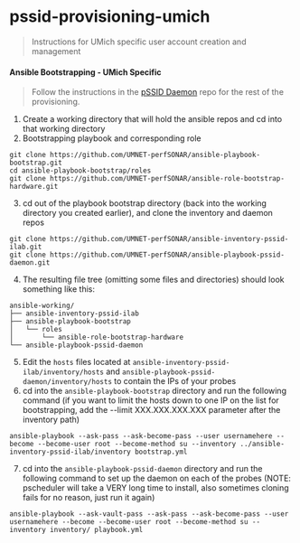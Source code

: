 # pssid-provisioning-umich
> Instructions for UMich specific user account creation and management
#### Ansible Bootstrapping - UMich Specific
> Follow the instructions in the [pSSID Daemon](https://github.com/UMNET-perfSONAR/pssid-daemon) repo for the rest of the provisioning.
1. Create a working directory that will hold the ansible repos and cd into that working directory
2. Bootstrapping playbook and corresponding role
```
git clone https://github.com/UMNET-perfSONAR/ansible-playbook-bootstrap.git 
cd ansible-playbook-bootstrap/roles 
git clone https://github.com/UMNET-perfSONAR/ansible-role-bootstrap-hardware.git
```
3. cd out of the playbook bootstrap directory (back into the working directory you created earlier), and clone the inventory and daemon repos
```
git clone https://github.com/UMNET-perfSONAR/ansible-inventory-pssid-ilab.git
git clone https://github.com/UMNET-perfSONAR/ansible-playbook-pssid-daemon.git
```
4. The resulting file tree (omitting some files and directories) should look something like this:
```
ansible-working/
├── ansible-inventory-pssid-ilab
├── ansible-playbook-bootstrap
│   └── roles
│       └── ansible-role-bootstrap-hardware
└── ansible-playbook-pssid-daemon
```
5. Edit the `hosts` files located at `ansible-inventory-pssid-ilab/inventory/hosts` and `ansible-playbook-pssid-daemon/inventory/hosts` to contain the IPs of your probes
6. cd into the `ansible-playbook-bootstrap` directory and run the following command (if you want to limit the hosts down to one IP on the list for bootstrapping, add the --limit XXX.XXX.XXX.XXX parameter after the inventory path)
```
ansible-playbook --ask-pass --ask-become-pass --user usernamehere --become --become-user root --become-method su --inventory ../ansible-inventory-pssid-ilab/inventory bootstrap.yml
```
7. cd into the `ansible-playbook-pssid-daemon` directory and run the following command to set up the daemon on each of the probes (NOTE: pscheduler will take a VERY long time to install, also sometimes cloning fails for no reason, just run it again)
```
ansible-playbook --ask-vault-pass --ask-pass --ask-become-pass --user usernamehere --become --become-user root --become-method su --inventory inventory/ playbook.yml
```
